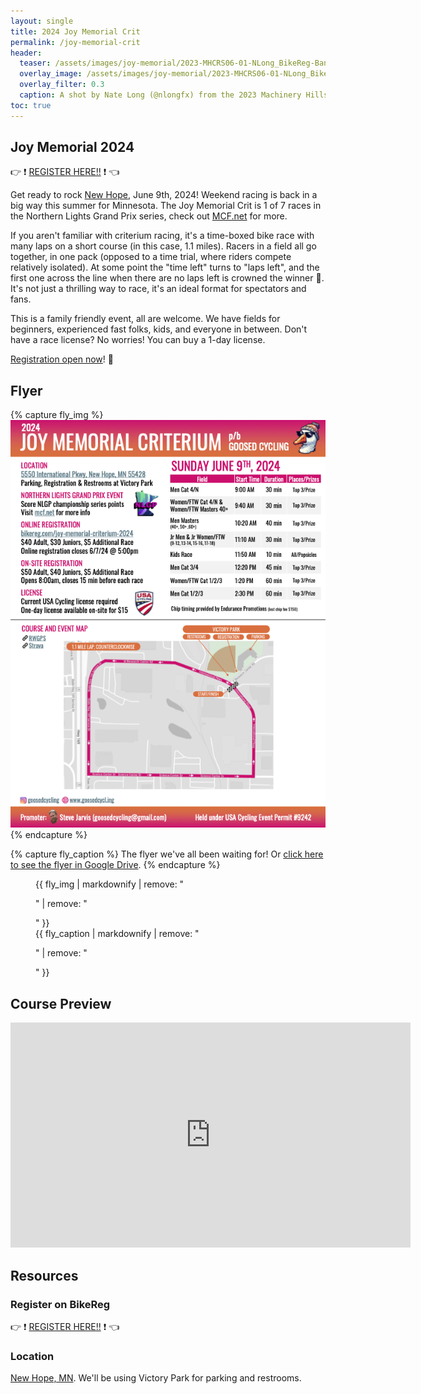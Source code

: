 ```yaml
---
layout: single
title: 2024 Joy Memorial Crit
permalink: /joy-memorial-crit
header:
  teaser: /assets/images/joy-memorial/2023-MHCRS06-01-NLong_BikeReg-Banner.jpg
  overlay_image: /assets/images/joy-memorial/2023-MHCRS06-01-NLong_BikeReg-Banner.jpg
  overlay_filter: 0.3
  caption: A shot by Nate Long (@nlongfx) from the 2023 Machinery Hills Crit Series. 
toc: true
---
```


## Joy Memorial 2024
:point_right: :exclamation: [REGISTER HERE!!](https://www.bikereg.com/joy-memorial-criterium-2024) :exclamation: :point_left:

Get ready to rock [New Hope](https://maps.app.goo.gl/XzR9FELZhfphwkq87), June 9th, 2024! 
Weekend racing is back in a big way this summer for Minnesota. The Joy Memorial Crit is 1 
of 7 races in the Northern Lights Grand Prix series, check out [MCF.net](https://mcf.net) 
for more. 

If you aren't familiar with criterium racing, it's a time-boxed bike race with many laps on 
a short course (in this case, 1.1 miles). Racers in a field all go together, in one pack (opposed to
a time trial, where riders compete relatively isolated).
At some point the "time left" turns to "laps left", and the first one across the line when there are no 
laps left is crowned the winner :crown:. It's not just a thrilling way to race, it's an ideal format for
spectators and fans.

This is a family friendly event, all are welcome. We have fields for beginners, experienced fast folks,
kids, and everyone in between. Don't have a race license? No worries! You can buy a 1-day license. 

[Registration open now](https://www.bikereg.com/joy-memorial-criterium-2024)! :tada:

## Flyer 
{% capture fly_img %}
[![Joy Memorial Flyer](/assets/images/joy-memorial/2024_Joy_Memorial_Crit_Flyer.png)](/assets/images/joy-memorial/2024_Joy_Memorial_Crit_Flyer.png)
{% endcapture %}

{% capture fly_caption %}
The flyer we've all been waiting for! Or [click here to see the flyer in Google Drive](https://drive.google.com/file/d/1gOc5gynvyv9YwsXxRYCnD0Bghg0Zez6T/preview).
{% endcapture %}

<figure>
  {{ fly_img | markdownify | remove: "<p>" | remove: "</p>" }}
  <figcaption>{{ fly_caption | markdownify | remove: "<p>" | remove: "</p>" }}</figcaption>
</figure>

## Course Preview
<iframe width="640" height="360" src="https://www.youtube-nocookie.com/embed/vSaoyT_pKcA" frameborder="0" allowfullscreen></iframe> 

## Resources
### Register on BikeReg
:point_right: :exclamation: [REGISTER HERE!!](https://www.bikereg.com/joy-memorial-criterium-2024) :exclamation: :point_left:

### Location
[New Hope, MN](https://maps.app.goo.gl/XzR9FELZhfphwkq87). We'll be using Victory Park for parking and restrooms. 